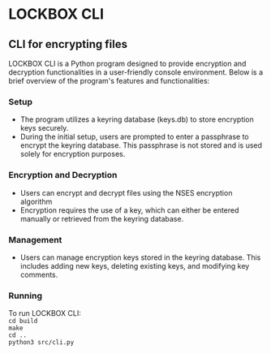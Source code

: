 # LOCKBOX CLI
## CLI for encrypting files

LOCKBOX CLI is a Python program designed to provide encryption and decryption functionalities in a 
user-friendly console environment. Below is a brief overview of the program's features and functionalities:

### Setup
* The program utilizes a keyring database (keys.db) to store encryption keys securely.
* During the initial setup, users are prompted to enter a passphrase to encrypt the keyring database. This passphrase is not stored and is used     solely for encryption purposes.

### Encryption and Decryption
* Users can encrypt and decrypt files using the NSES encryption algorithm
* Encryption requires the use of a key, which can either be entered manually or retrieved from the keyring database.

### Management
* Users can manage encryption keys stored in the keyring database. This includes adding new keys, deleting existing keys, 
and modifying key comments.

### Running
To run LOCKBOX CLI:  
```cd build```  
```make```  
```cd ..```  
```python3 src/cli.py```